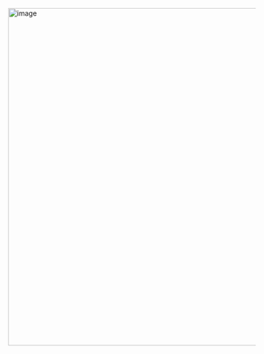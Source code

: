 <img width="1744" height="688" alt="image" src="https://github.com/user-attachments/assets/ad3b02e2-85e6-4ec1-806a-f712e602f146" />
